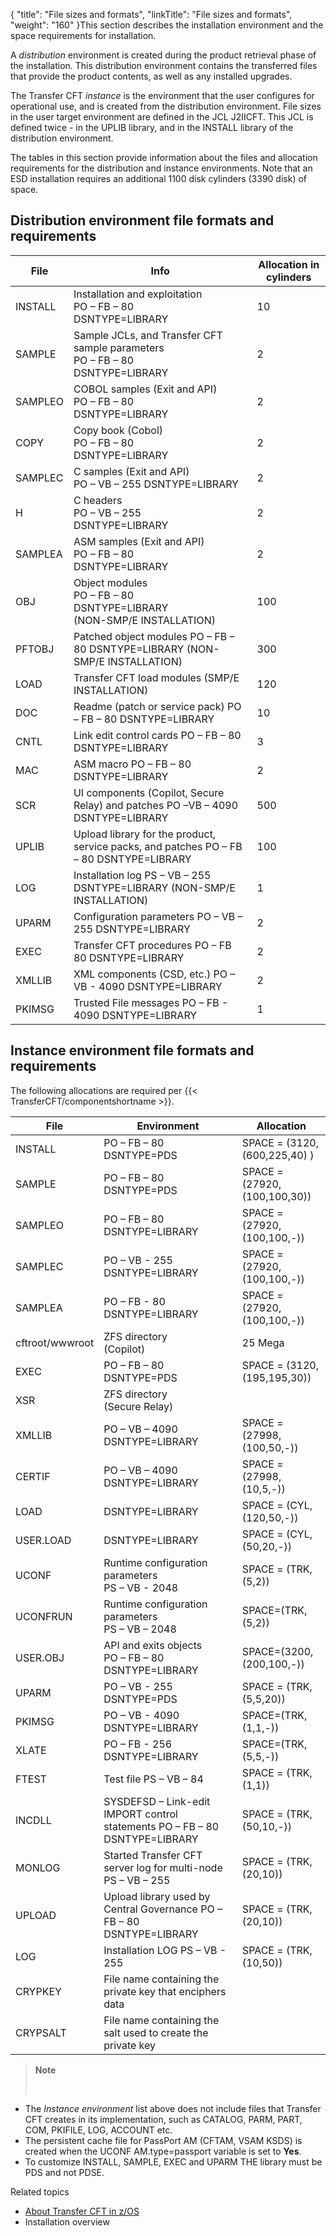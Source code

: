 {
    "title": "File sizes and formats",
    "linkTitle": "File sizes and formats",
    "weight": "160"
}This section describes the installation environment and the space requirements for installation.

A *distribution* environment is created during the product retrieval phase of the installation. This distribution environment contains the transferred files that provide the product contents, as well as any installed upgrades.

The Transfer CFT *instance* is the environment that the user configures for operational use, and is created from the distribution environment. File sizes in the user target environment are defined in the JCL J2IICFT. This JCL is defined twice - in the UPLIB library, and in the INSTALL  library of the distribution environment.

The tables in this section provide information about the files and allocation requirements for the distribution and instance environments. Note that an ESD installation requires an additional 1100 disk cylinders (3390 disk) of space.

<span id="Distribution_environment file_formats_and_requirements_"></span><span id="kanchor67"></span>

## Distribution environment file formats and requirements


| File  | Info  | Allocation in cylinders  |
| --- | --- | --- |
|  INSTALL  |  Installation and exploitation<br/>PO – FB – 80<br/>DSNTYPE=LIBRARY  |  10  |
|  SAMPLE  |  Sample JCLs, and Transfer CFT sample parameters<br/>PO – FB – 80<br/>DSNTYPE=LIBRARY  |  2  |
|  SAMPLEO  |  COBOL samples (Exit and API)<br/>PO – FB – 80<br/>DSNTYPE=LIBRARY  |  2  |
| COPY  |  Copy book (Cobol)<br/>PO – FB – 80<br/>DSNTYPE=LIBRARY  | 2  |
|  SAMPLEC  |  C samples (Exit and API)<br/>PO – VB – 255 DSNTYPE=LIBRARY  |  2  |
| H  |  C headers<br/>PO – VB – 255<br/>DSNTYPE=LIBRARY  | 2  |
| SAMPLEA  |  ASM samples (Exit and API)<br/>PO – FB – 80<br/>DSNTYPE=LIBRARY  | 2  |
|  OBJ  |  Object modules<br/>PO – FB – 80<br/>DSNTYPE=LIBRARY<br/>(NON-SMP/E INSTALLATION)  |  100  |
|  PFTOBJ  |  Patched object modules PO – FB – 80 DSNTYPE=LIBRARY (NON-SMP/E INSTALLATION)  |  300  |
| LOAD  | Transfer CFT load modules (SMP/E INSTALLATION)  | 120  |
|  DOC  |  Readme (patch or service pack) PO – FB – 80 DSNTYPE=LIBRARY  |  10  |
|  CNTL  |  Link edit control cards PO – FB – 80 DSNTYPE=LIBRARY  |  3  |
|  MAC  |  ASM macro PO – FB – 80 DSNTYPE=LIBRARY  |  2  |
|  SCR  |  UI components (Copilot, Secure Relay) and patches PO –VB – 4090 DSNTYPE=LIBRARY  |  500  |
|  UPLIB  |  Upload library for the product, service packs, and patches PO – FB – 80 DSNTYPE=LIBRARY  |  100  |
|  LOG  |  Installation log PS – VB – 255 DSNTYPE=LIBRARY (NON-SMP/E INSTALLATION)  |  1  |
|  UPARM  |  Configuration parameters PO – VB – 255 DSNTYPE=LIBRARY  |  2  |
| EXEC  |  Transfer CFT procedures PO – FB 80 DSNTYPE=LIBRARY  | 2  |
| XMLLIB      |  XML components (CSD, etc.) PO – VB - 4090 DSNTYPE=LIBRARY  | 2  |
| PKIMSG  |  Trusted File messages PO – FB - 4090 DSNTYPE=LIBRARY  | 1  |


<span id="Instance"></span><span id="kanchor68"></span>

## Instance environment file formats and requirements

The following allocations are required per {{< TransferCFT/componentshortname  >}}.


|  **File**  |  **Environment**  |  **Allocation**  |
| --- | --- | --- |
|  INSTALL  |  PO – FB – 80<br/>DSNTYPE=PDS  |  SPACE = (3120,(600,225,40) )  |
|  SAMPLE  |  PO – FB – 80<br/>DSNTYPE=PDS  |  SPACE = (27920,(100,100,30))  |
|  SAMPLEO  |  PO – FB – 80<br/>DSNTYPE=LIBRARY  |  SPACE = (27920,(100,100,-))  |
|  SAMPLEC  |  PO – VB - 255<br/>DSNTYPE=LIBRARY  |  SPACE = (27920,(100,100,-))  |
| SAMPLEA  | PO – FB - 80 DSNTYPE=LIBRARY  | SPACE = (27920,(100,100,-))  |
|  cftroot/wwwroot  |  ZFS directory<br/>(Copilot)  |  25 Mega  |
|  EXEC  |  PO – FB – 80<br/>DSNTYPE=PDS  |  SPACE = (3120,(195,195,30))  |
| XSR  |  ZFS directory<br/>(Secure Relay)  |   |
|  XMLLIB  |  PO – VB – 4090<br/>DSNTYPE=LIBRARY  |  SPACE = (27998,(100,50,-))  |
|  CERTIF  |  PO – VB – 4090<br/>DSNTYPE=LIBRARY  | SPACE = (27998,(10,5,-))  |
|  LOAD  |  DSNTYPE=LIBRARY  |  SPACE = (CYL,(120,50,-))  |
| <span id="USER.load"></span>USER.LOAD  | DSNTYPE=LIBRARY  | SPACE  = (CYL,(50,20,-))  |
|  UCONF  |  Runtime configuration parameters<br/>PS – VB - 2048  |  SPACE = (TRK,(5,2))  |
| UCONFRUN  |  Runtime configuration parameters<br/>PS – VB – 2048  | SPACE=(TRK,(5,2))  |
| USER.OBJ  |  API and exits objects<br/>PO – FB – 80<br/>DSNTYPE=LIBRARY  | SPACE=(3200,(200,100,-))  |
|  UPARM  |  PO – VB - 255<br/>DSNTYPE=PDS  |  SPACE = (TRK,(5,5,20))  |
|  PKIMSG  |  PO – VB - 4090<br/>DSNTYPE=LIBRARY  |  SPACE=(TRK,(1,1,-))  |
| XLATE  |  PO – FB - 256<br/>DSNTYPE=LIBRARY  | SPACE=(TRK,(5,5,-))  |
| FTEST  |  Test file PS – VB – 84  | SPACE = (TRK,(1,1))  |
| INCDLL  |  SYSDEFSD – Link-edit IMPORT control statements PO – FB – 80 DSNTYPE=LIBRARY  | SPACE = (TRK,(50,10,-))  |
| MONLOG  |  Started Transfer CFT server log for multi-node PS – VB – 255  | SPACE = (TRK,(20,10))  |
| UPLOAD  |  Upload library used by Central Governance PO – FB – 80 DSNTYPE=LIBRARY  | SPACE = (TRK,(20,10))  |
| LOG  | Installation LOG PS – VB - 255  | SPACE = (TRK,(10,50))  |
| CRYPKEY    | File name containing the private key that enciphers data  |   |
| CRYPSALT  | File name containing the salt used to create the private key  |   |


> **Note**
>
>  

-   The *Instance environment* list above does not include files that Transfer CFT creates in its implementation, such as CATALOG, PARM, PART, COM, PKIFILE, LOG, ACCOUNT etc.
-   The persistent cache file for PassPort AM (CFTAM, VSAM KSDS) is created when the UCONF AM.type=passport variable is set to **Yes**.
-   To customize INSTALL, SAMPLE, EXEC and UPARM THE library must be PDS and not PDSE.

Related topics

-   [About Transfer CFT in z/OS](../)
-   Installation overview
